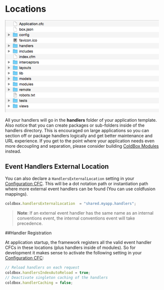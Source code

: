 # Locations

<img src="/images/ApplicationTemplate.png">

All your handlers will go in the **handlers** folder of your application template. Also notice that you can create packages or sub-folders inside of the handlers directory. This is encouraged on large applications so you can section off or package handlers logically and get better maintenance and URL experience. If you get to the point where your application needs even more decoupling and separation, please consider building [ColdBox Modules](../modules/index.md) instead.

## Event Handlers External Location
You can also declare a `HandlersExternalLocation` setting in your [Configuration CFC](configuration/configuration_directives/coldbox.md). This will be a dot notation path or instantiation path where more external event handlers can be found (You can use coldfusion mappings).

```js
coldbox.handlersExternalLocation  = "shared.myapp.handlers";
```

> **Note**: If an external event handler has the same name as an internal conventions event, the internal conventions event will take precedence.

##Handler Registration

At application startup, the framework registers all the valid event handler CFCs in these locations (plus handlers inside of modules). So for development it makes sense to activate the following setting in your [Configuration CFC](configuration/configuration_directives/coldbox.md):

```js
// Reload handlers on each request
coldbox.handlersIndexAutoReload = true;
// Deactivate singleton caching of the handlers
coldbox.handlerCaching = false;
```